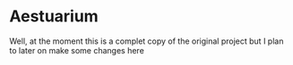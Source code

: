 # Aestuarium

Well, at the moment this is a complet copy of the original project but I plan to later on make some changes here

